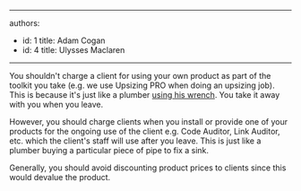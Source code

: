 

---
authors:
  - id: 1
    title: Adam Cogan
  - id: 4
    title: Ulysses Maclaren
---




<span class='intro'> <p>​You shouldn't charge a client for using your own product as part of the toolkit you take (e.g. we use Upsizing PRO when doing an upsizing job). This is because it's just like a plumber <a href="/do-you-always-carry-your-tool-box">using his wrench</a>. You take it away with you when you leave.</p> </span>

<p>However, you should charge clients when you install or provide one of your products for the ongoing use of the client e.g. Code Auditor, Link Auditor, etc. which the client's staff will use after you leave. This is just like a plumber buying a particular piece of pipe to fix a sink.</p>
<p>Generally, you should avoid discounting product prices to clients since this would devalue the product. </p>


